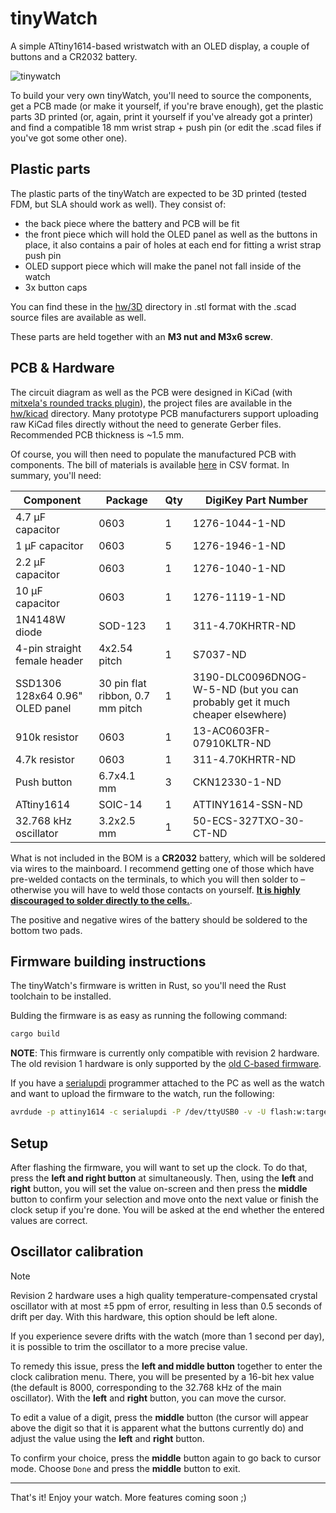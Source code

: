 # tinyWatch

A simple ATtiny1614-based wristwatch with an OLED display, a couple of buttons and a CR2032 battery.

![tinywatch](https://user-images.githubusercontent.com/41787099/195558866-5d9a7961-0574-4461-b3f9-89c7d53c51ee.jpg)

To build your very own tinyWatch, you'll need to source the components, get a PCB made (or make it yourself, if you're brave enough), get the plastic parts 3D printed (or, again, print it yourself if you've already got a printer) and find a compatible 18 mm wrist strap + push pin (or edit the .scad files if you've got some other one).

## Plastic parts

The plastic parts of the tinyWatch are expected to be 3D printed (tested FDM, but SLA should work as well). They consist of:

- the back piece where the battery and PCB will be fit
- the front piece which will hold the OLED panel as well as the buttons in place, it also contains a pair of holes at each end for fitting a wrist strap push pin
- OLED support piece which will make the panel not fall inside of the watch
- 3x button caps

You can find these in the [hw/3D](https://github.com/prochazkaml/tinyWatch/tree/master/hw/3D) directory in .stl format with the .scad source files are available as well.

These parts are held together with an **M3 nut and M3x6 screw**.

## PCB & Hardware

The circuit diagram as well as the PCB were designed in KiCad (with [mitxela's rounded tracks plugin](https://github.com/mitxela/kicad-round-tracks)), the project files are available in the [hw/kicad](https://github.com/prochazkaml/tinyWatch/tree/master/hw/kicad) directory. Many prototype PCB manufacturers support uploading raw KiCad files directly without the need to generate Gerber files. Recommended PCB thickness is ~1.5 mm.

Of course, you will then need to populate the manufactured PCB with components. The bill of materials is available [here](https://github.com/prochazkaml/tinyWatch/blob/master/hw/kicad/tinywatch.csv) in CSV format. In summary, you'll need:

|Component|Package|Qty|DigiKey Part Number|
|-|-|-|-|
|4.7 μF capacitor|0603|1|1276-1044-1-ND|
|1 μF capacitor|0603|5|1276-1946-1-ND|
|2.2 μF capacitor|0603|1|1276-1040-1-ND|
|10 μF capacitor|0603|1|1276-1119-1-ND|
|1N4148W diode|SOD-123|1|311-4.70KHRTR-ND|
|4-pin straight female header|4x2.54 pitch|1|S7037-ND|
|SSD1306 128x64 0.96" OLED panel|30 pin flat ribbon, 0.7 mm pitch|1|3190-DLC0096DNOG-W-5-ND (but you can probably get it much cheaper elsewhere)|
|910k resistor|0603|1|13-AC0603FR-07910KLTR-ND|
|4.7k resistor|0603|1|311-4.70KHRTR-ND|
|Push button|6.7x4.1 mm|3|CKN12330-1-ND|
|ATtiny1614|SOIC-14|1|ATTINY1614-SSN-ND|
|32.768 kHz oscillator|3.2x2.5 mm|1|50-ECS-327TXO-30-CT-ND|

What is not included in the BOM is a **CR2032** battery, which will be soldered via wires to the mainboard. I recommend getting one of those which have pre-welded contacts on the terminals, to which you will then solder to – otherwise you will have to weld those contacts on yourself. [**It is highly discouraged to solder directly to the cells.**](https://www.youtube.com/watch?v=wmnAx6pzDoQ).

The positive and negative wires of the battery should be soldered to the bottom two pads.

## Firmware building instructions

The tinyWatch's firmware is written in Rust, so you'll need the Rust toolchain to be installed.

Bulding the firmware is as easy as running the following command:

```bash
cargo build
```

**NOTE**: This firmware is currently only compatible with revision 2 hardware. The old revision 1 hardware is only supported by the [old C-based firmware](https://github.com/prochazkaml/tinyWatch/tree/2073f80b21bf5213d320747aeb9541f89d2ae41b).

If you have a [serialupdi](https://github.com/SpenceKonde/AVR-Guidance/blob/master/UPDI/jtag2updi.md) programmer attached to the PC as well as the watch and want to upload the firmware to the watch, run the following:

```bash
avrdude -p attiny1614 -c serialupdi -P /dev/ttyUSB0 -v -U flash:w:target/avr-none/debug/tinywatch.elf
```

## Setup

After flashing the firmware, you will want to set up the clock.
To do that, press the **left and right button** at simultaneously.
Then, using the **left** and **right** button, you will set the value on-screen and then press the **middle** button to confirm your selection and move onto the next value or finish the clock setup if you're done.
You will be asked at the end whether the entered values are correct.

## Oscillator calibration

> [!NOTE]  
> Revision 2 hardware uses a high quality temperature-compensated crystal oscillator with at most ±5 ppm of error, resulting in less than 0.5 seconds of drift per day.
> With this hardware, this option should be left alone.

If you experience severe drifts with the watch (more than 1 second per day), it is possible to trim the oscillator to a more precise value.

To remedy this issue, press the **left and middle button** together to enter the clock calibration menu.
There, you will be presented by a 16-bit hex value (the default is 8000, corresponding to the 32.768 kHz of the main oscillator).
With the **left** and **right** button, you can move the cursor.

To edit a value of a digit, press the **middle** button (the cursor will appear above the digit so that it is apparent what the buttons currently do)
and adjust the value using the **left** and **right** button.

To confirm your choice, press the **middle** button again to go back to cursor mode. Choose `Done` and press the **middle** button to exit.

---

That's it! Enjoy your watch. More features coming soon ;)

